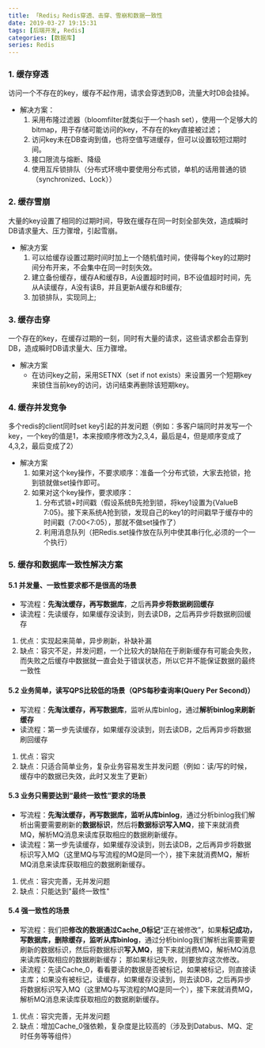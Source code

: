 ```yaml
---
title: 「Redis」Redis穿透、击穿、雪崩和数据一致性
date: 2019-03-27 19:15:31
tags: [后端开发, Redis]
categories: [数据库]
series: Redis
---
```


### 1. 缓存穿透
访问一个不存在的key，缓存不起作用，请求会穿透到DB，流量大时DB会挂掉。
* 解决方案：
    1. 采用布隆过滤器（bloomfilter就类似于一个hash set），使用一个足够大的bitmap，用于存储可能访问的key，不存在的key直接被过滤；
    2. 访问key未在DB查询到值，也将空值写进缓存，但可以设置较短过期时间。
    3. 接口限流与熔断、降级
    4. 使用互斥锁排队（分布式环境中要使用分布式锁，单机的话用普通的锁（synchronized、Lock））

<!-- more -->

### 2. 缓存雪崩
大量的key设置了相同的过期时间，导致在缓存在同一时刻全部失效，造成瞬时DB请求量大、压力骤增，引起雪崩。
* 解决方案
    1. 可以给缓存设置过期时间时加上一个随机值时间，使得每个key的过期时间分布开来，不会集中在同一时刻失效。
    2. 建立备份缓存，缓存A和缓存B，A设置超时时间，B不设值超时时间，先从A读缓存，A没有读B，并且更新A缓存和B缓存;
    3. 加锁排队，实现同上;


### 3. 缓存击穿
一个存在的key，在缓存过期的一刻，同时有大量的请求，这些请求都会击穿到DB，造成瞬时DB请求量大、压力骤增。
* 解决方案
    + 在访问key之前，采用SETNX（set if not exists）来设置另一个短期key来锁住当前key的访问，访问结束再删除该短期key。


### 4. 缓存并发竞争
多个redis的client同时set key引起的并发问题（例如：多客户端同时并发写一个key，一个key的值是1，本来按顺序修改为2,3,4，最后是4，但是顺序变成了4,3,2，最后变成了2）
* 解决方案
    1. 如果对这个key操作，不要求顺序：准备一个分布式锁，大家去抢锁，抢到锁就做set操作即可。
    2. 如果对这个key操作，要求顺序：
        1. 分布式锁+时间戳（假设系统B先抢到锁，将key1设置为{ValueB 7:05}。接下来系统A抢到锁，发现自己的key1的时间戳早于缓存中的时间戳（7:00<7:05），那就不做set操作了）
        2. 利用消息队列（把Redis.set操作放在队列中使其串行化,必须的一个一个执行）


### 5. 缓存和数据库一致性解决方案
#### 5.1 并发量、一致性要求都不是很高的场景
+ 写流程：**先淘汰缓存，再写数据库**，之后再**异步将数据刷回缓存**
+ 读流程：先读缓存，如果缓存没读到，则去读DB，之后再异步将数据刷回缓存

1. 优点：实现起来简单，异步刷新，补缺补漏
2. 缺点：容灾不足，并发问题，一个比较大的缺陷在于刷新缓存有可能会失败，而失败之后缓存中数据就一直会处于错误状态，所以它并不能保证数据的最终一致性


#### 5.2 业务简单，读写QPS比较低的场景（QPS每秒查询率(Query Per Second)）
+ 写流程：**先淘汰缓存，再写数据库**，监听从库binlog，通过**解析binlog来刷新缓存**
+ 读流程：第一步先读缓存，如果缓存没读到，则去读DB，之后再异步将数据刷回缓存

1. 优点：容灾
2. 缺点：只适合简单业务，复杂业务容易发生并发问题（例如：读/写的时候，缓存中的数据已失效，此时又发生了更新）


#### 5.3 业务只需要达到“最终一致性”要求的场景
+ 写流程：**先淘汰缓存，再写数据库，监听从库binlog**，通过分析binlog我们解析出需要需要刷新的**数据标识**，然后将**数据标识写入MQ**，接下来就消费MQ，解析MQ消息来读库获取相应的数据刷新缓存。
+ 读流程：第一步先读缓存，如果缓存没读到，则去读DB，之后再异步将数据标识写入MQ（这里MQ与写流程的MQ是同一个），接下来就消费MQ，解析MQ消息来读库获取相应的数据刷新缓存。

1. 优点：容灾完善，无并发问题
2. 缺点：只能达到"最终一致性"


#### 5.4 强一致性的场景
+ 写流程：我们把**修改的数据通过Cache_0标记**“正在被修改”，如果**标记成功，写数据库，删除缓存，监听从库binlog**，通过分析binlog我们解析出需要需要刷新的数据标识，然后将数据标识**写入MQ**，接下来就消费MQ，解析MQ消息来读库获取相应的数据刷新缓存； 那如果标记失败，则要放弃这次修改。
+ 读流程：先读Cache_0，看看要读的数据是否被标记，如果被标记，则直接读主库；如果没有被标记，读缓存，如果缓存没读到，则去读DB，之后再异步将数据标识写入MQ（这里MQ与写流程的MQ是同一个），接下来就消费MQ，解析MQ消息来读库获取相应的数据刷新缓存。

1. 优点：容灾完善，无并发问题
2. 缺点：增加Cache_0强依赖，复杂度是比较高的（涉及到Databus、MQ、定时任务等等组件）

